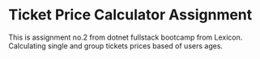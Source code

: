 # Ticket Price Calculator Assignment

This is assignment no.2 from dotnet fullstack bootcamp from Lexicon.
Calculating single and group tickets prices based of users ages.
